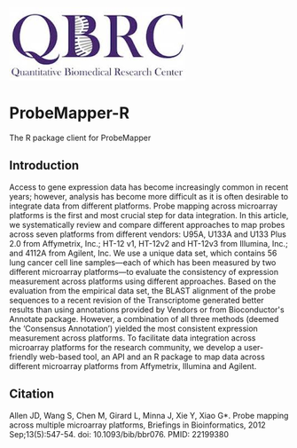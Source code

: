 ![QBRC_logo](QBRC.jpeg)

# ProbeMapper-R
The R package client for ProbeMapper

## Introduction

Access to gene expression data has become increasingly common in recent years; however, analysis has become more difficult as it is often desirable to integrate data from different platforms. Probe mapping across microarray platforms is the first and most crucial step for data integration. In this article, we systematically review and compare different approaches to map probes across seven platforms from different vendors: U95A, U133A and U133 Plus 2.0 from Affymetrix, Inc.; HT-12 v1, HT-12v2 and HT-12v3 from Illumina, Inc.; and 4112A from Agilent, Inc. We use a unique data set, which contains 56 lung cancer cell line samples—each of which has been measured by two different microarray platforms—to evaluate the consistency of expression measurement across platforms using different approaches. Based on the evaluation from the empirical data set, the BLAST alignment of the probe sequences to a recent revision of the Transcriptome generated better results than using annotations provided by Vendors or from Bioconductor's Annotate package. However, a combination of all three methods (deemed the ‘Consensus Annotation’) yielded the most consistent expression measurement across platforms. To facilitate data integration across microarray platforms for the research community, we develop a user-friendly web-based tool, an API and an R package to map data across different microarray platforms from Affymetrix, Illumina and Agilent.

## Citation

Allen JD, Wang S, Chen M, Girard L, Minna J, Xie Y, Xiao G*. Probe mapping across multiple microarray platforms, Briefings in Bioinformatics, 2012 Sep;13(5):547-54. doi: 10.1093/bib/bbr076. PMID: 22199380
